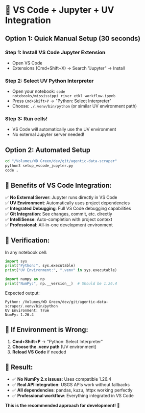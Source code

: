 # 🎯 VS Code + Jupyter + UV Integration

## **Option 1: Quick Manual Setup (30 seconds)**

### **Step 1: Install VS Code Jupyter Extension**
- Open VS Code
- Extensions (Cmd+Shift+X) → Search "Jupyter" → Install

### **Step 2: Select UV Python Interpreter**
- Open your notebook: `code notebooks/mississippi_river_etkl_workflow.ipynb`
- Press `Cmd+Shift+P` → "Python: Select Interpreter"
- Choose: `./.venv/bin/python` (or similar UV environment path)

### **Step 3: Run cells!**
- VS Code will automatically use the UV environment
- No external Jupyter server needed!

## **Option 2: Automated Setup**

```bash
cd "/Volumes/WD Green/dev/git/agentic-data-scraper"
python3 setup_vscode_jupyter.py
code .
```

## **🎯 Benefits of VS Code Integration:**

✅ **No External Server**: Jupyter runs directly in VS Code  
✅ **UV Environment**: Automatically uses project dependencies  
✅ **Integrated Debugging**: Full VS Code debugging capabilities  
✅ **Git Integration**: See changes, commit, etc. directly  
✅ **IntelliSense**: Auto-completion with project context  
✅ **Professional**: All-in-one development environment

## **🧪 Verification:**

In any notebook cell:
```python
import sys
print("Python:", sys.executable)
print("UV Environment:", ".venv" in sys.executable)

import numpy as np
print("NumPy:", np.__version__)  # Should be 1.26.4
```

Expected output:
```
Python: /Volumes/WD Green/dev/git/agentic-data-scraper/.venv/bin/python
UV Environment: True
NumPy: 1.26.4
```

## **🚨 If Environment is Wrong:**

1. **Cmd+Shift+P** → "Python: Select Interpreter"
2. **Choose the .venv path** (UV environment)
3. **Reload VS Code** if needed

## **🎉 Result:**

- ✅ **No NumPy 2.x issues**: Uses compatible 1.26.4
- ✅ **Real API integration**: USGS APIs work without fallbacks  
- ✅ **All dependencies**: pandas, kuzu, httpx working perfectly
- ✅ **Professional workflow**: Everything integrated in VS Code

**This is the recommended approach for development!** 🚀